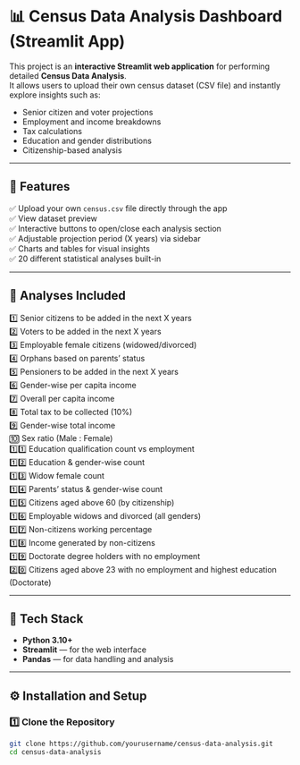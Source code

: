 # 📊 Census Data Analysis Dashboard (Streamlit App)

This project is an **interactive Streamlit web application** for performing detailed **Census Data Analysis**.  
It allows users to upload their own census dataset (CSV file) and instantly explore insights such as:
- Senior citizen and voter projections
- Employment and income breakdowns
- Tax calculations
- Education and gender distributions
- Citizenship-based analysis

---

## 🚀 Features

✅ Upload your own `census.csv` file directly through the app  
✅ View dataset preview  
✅ Interactive buttons to open/close each analysis section  
✅ Adjustable projection period (X years) via sidebar  
✅ Charts and tables for visual insights  
✅ 20 different statistical analyses built-in  

---

## 🧮 Analyses Included

1️⃣ Senior citizens to be added in the next X years  
2️⃣ Voters to be added in the next X years  
3️⃣ Employable female citizens (widowed/divorced)  
4️⃣ Orphans based on parents’ status  
5️⃣ Pensioners to be added in the next X years  
6️⃣ Gender-wise per capita income  
7️⃣ Overall per capita income  
8️⃣ Total tax to be collected (10%)  
9️⃣ Gender-wise total income  
🔟 Sex ratio (Male : Female)  
1️⃣1️⃣ Education qualification count vs employment  
1️⃣2️⃣ Education & gender-wise count  
1️⃣3️⃣ Widow female count  
1️⃣4️⃣ Parents’ status & gender-wise count  
1️⃣5️⃣ Citizens aged above 60 (by citizenship)  
1️⃣6️⃣ Employable widows and divorced (all genders)  
1️⃣7️⃣ Non-citizens working percentage  
1️⃣8️⃣ Income generated by non-citizens  
1️⃣9️⃣ Doctorate degree holders with no employment  
2️⃣0️⃣ Citizens aged above 23 with no employment and highest education (Doctorate)

---

## 🧰 Tech Stack

- **Python 3.10+**
- **Streamlit** — for the web interface  
- **Pandas** — for data handling and analysis  

---

## ⚙️ Installation and Setup

### 1️⃣ Clone the Repository
```bash
git clone https://github.com/yourusername/census-data-analysis.git
cd census-data-analysis
